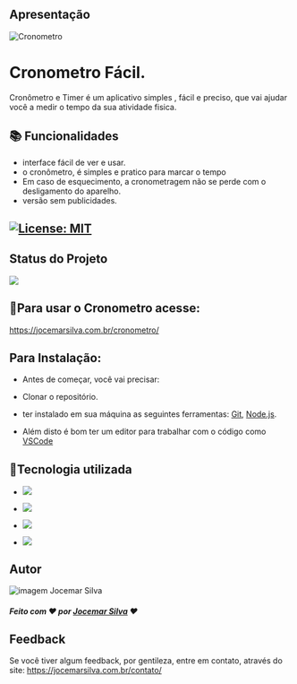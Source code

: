 ## Apresentação

![Cronometro](https://user-images.githubusercontent.com/121300540/210600283-6a02b171-fc34-444a-bd22-b4e6186d7258.png)


#  Cronometro Fácil.


Cronômetro e Timer é um aplicativo simples , fácil e preciso, que vai ajudar você a medir o tempo da sua atividade fisica.



## 📚 Funcionalidades


- interface fácil de ver e usar.
- o cronômetro, é simples e pratico para marcar o tempo
- Em caso de esquecimento, a cronometragem não se perde com o desligamento do aparelho.
- versão sem publicidades.

## [![License: MIT](https://img.shields.io/badge/License-MIT-greem.svg)](https://opensource.org/licenses/MIT)


## Status do Projeto
 ![](https://camo.githubusercontent.com/459f141bd5e24c179a0e2dd49691e290ed5c5d4b4cb97767daee7cfaf6e31121/687474703a2f2f696d672e736869656c64732e696f2f7374617469632f76313f6c6162656c3d535441545553266d6573736167653d434f4e434c5549444f26636f6c6f723d475245454e267374796c653d666f722d7468652d6261646765) 


## 🚀Para usar o Cronometro acesse:

https://jocemarsilva.com.br/cronometro/



## Para Instalação:

* Antes de começar, você vai precisar:

* Clonar o repositório.
* ter instalado em sua máquina as seguintes ferramentas:
[Git](https://git-scm.com), [Node.js](https://nodejs.org/en/). 
* Além disto é bom ter um editor para trabalhar com o código como [VSCode](https://code.visualstudio.com/)


## 🔧Tecnologia utilizada
* ![](https://img.shields.io/badge/Visual_Studio_Code-0078D4?style=for-the-badge&logo=visual%20studio%20code&logoColor=white)
* ![](https://img.shields.io/badge/HTML5-E34F26?style=for-the-badge&logo=html5&logoColor=white) 
* ![](https://img.shields.io/badge/CSS3-1572B6?style=for-the-badge&logo=css3&logoColor=white) 
 
* ![](https://img.shields.io/badge/JavaScript-323330?style=for-the-badge&logo=javascript&logoColor=F7DF1E) 



## Autor

![imagem Jocemar Silva](https://jocemarsilva.com.br/wp-content/uploads/elementor/thumbs/059-pzemgxvl3opck1t4xrga9ldqsndfd5612bazlrj2jk.png)
##### Feito com ❤ por [Jocemar Silva](https://jocemarsilva.com.br/) ❤


## Feedback

Se você tiver algum feedback, por gentileza, entre em contato, através do site: https://jocemarsilva.com.br/contato/




